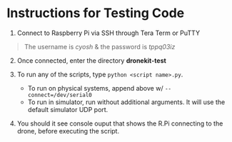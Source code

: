 # Instructions for Testing Code
1. Connect to Raspberry Pi via SSH through Tera Term or PuTTY
   
> The username is *cyosh* & the password is *tppq03iz*

2. Once connected, enter the directory **dronekit-test**
   
3. To run any of the scripts, type `python <script name>.py`.
   - To run on physical systems, append above w/ `--connect=/dev/serial0`
   - To run in simulator, run without additional arguments. It will use the default simulator UDP port.

4. You should it see console ouput that shows the R.Pi connecting to the drone, before executing the script. 
